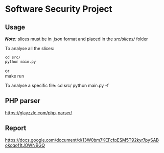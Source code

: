 # Software Security Project


## Usage
*__Note:__* slices must be in *.json* format and placed in the *src/slices/* folder


To analyse all the slices:

    cd src/
    python main.py
or	
	make run
	
To analyse a specific file:
	cd src/
    python main.py -f _<filename>_

## PHP parser
https://glayzzle.com/php-parser/


	
## Report
https://docs.google.com/document/d/13W0bm7KEFcfpESM5T92kyr7pySABokcqof1tJOWNBGQ
	
